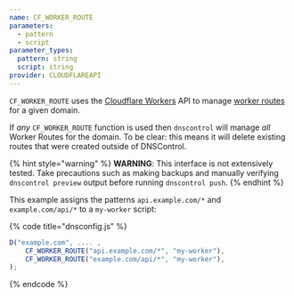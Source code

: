 ```yaml
---
name: CF_WORKER_ROUTE
parameters:
  - pattern
  - script
parameter_types:
  pattern: string
  script: string
provider: CLOUDFLAREAPI
---
```


`CF_WORKER_ROUTE` uses the [Cloudflare Workers](https://developers.cloudflare.com/workers/)
API to manage [worker routes](https://developers.cloudflare.com/workers/platform/routes)
for a given domain.

If _any_ `CF_WORKER_ROUTE` function is used then `dnscontrol` will manage _all_
Worker Routes for the domain. To be clear: this means it will delete existing routes that
were created outside of DNSControl.

{% hint style="warning" %}
**WARNING**: This interface is not extensively tested. Take precautions such as making
backups and manually verifying `dnscontrol preview` output before running
`dnscontrol push`.
{% endhint %}

This example assigns the patterns `api.example.com/*` and `example.com/api/*` to a `my-worker` script:

{% code title="dnsconfig.js" %}
```javascript
D("example.com", .... ,
    CF_WORKER_ROUTE("api.example.com/*", "my-worker"),
    CF_WORKER_ROUTE("example.com/api/*", "my-worker"),
);
```
{% endcode %}
